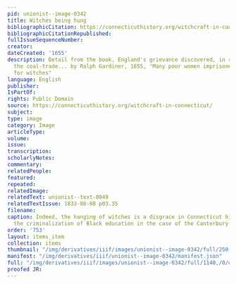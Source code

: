 ```yaml
---
pid: unionist--image-0342
title: Witches being hung
bibliographicCitation: https://connecticuthistory.org/witchcraft-in-connecticut/
bibliographicCitationRepublished: 
fullIssueSequenceNumber: 
creator: 
dateCreated: '1655'
description: Detail from the book, England's grievance discovered, in relation to
  the coal-trade... by Ralph Gardiner, 1655, "Many poor women imprisoned and hanged
  for witches"
language: English
publisher: 
IsPartOf: 
rights: Public Domain
source: https://connecticuthistory.org/witchcraft-in-connecticut/
subject: 
type: image
category: Image
articleType: 
volume: 
issue: 
transcription: 
scholarlyNotes: 
commentary: 
relatedPeople: 
featured: 
repeated: 
relatedImage: 
relatedText: unionist--text-0049
relatedTextIssue: 1833-08-08 p03.35
filename: 
caption: Indeed, the hanging of witches is a disgrace in Connecticut history, as is
  the criminalization of Black education in the case of the Canterbury Female Academy.
order: '753'
layout: items_item
collection: items
thumbnail: "/img/derivatives/iiif/images/unionist--image-0342/full/250,/0/default.jpg"
manifest: "/img/derivatives/iiif/unionist--image-0342/manifest.json"
full: "/img/derivatives/iiif/images/unionist--image-0342/full/1140,/0/default.jpg"
proofed JR: 
---
```

